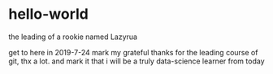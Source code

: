 # hello-world
the leading of a rookie named Lazyrua

get to here in 2019-7-24 
mark my grateful thanks for the leading course of git, thx a lot.
and mark it that i will be a truly data-science learner from today 
